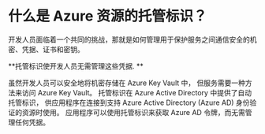 # 什么是 Azure 资源的托管标识？

开发人员面临着一个共同的挑战，那就是如何管理用于保护服务之间通信安全的机密、凭据、证书和密钥。

**托管标识使开发人员无需管理这些凭据. **

虽然开发人员可以安全地将机密存储在 Azure Key Vault 中，
但服务需要一种方法来访问 Azure Key Vault。 
托管标识在 Azure Active Directory 中提供了自动托管标识，
供应用程序在连接到支持 Azure Active Directory (Azure AD) 身份验证的资源时使用。 
应用程序可以使用托管标识来获取 Azure AD 令牌，而无需管理任何凭据。
